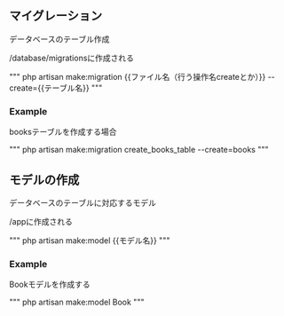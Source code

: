 ## マイグレーション

データベースのテーブル作成

/database/migrationsに作成される

"""
php artisan make:migration {{ファイル名（行う操作名createとか）}} --create={{テーブル名}}
"""

### Example

booksテーブルを作成する場合

"""
php artisan make:migration create_books_table --create=books
"""

## モデルの作成
データベースのテーブルに対応するモデル

/appに作成される

"""
php artisan make:model {{モデル名}}
"""

### Example

Bookモデルを作成する

"""
php artisan make:model Book
"""
